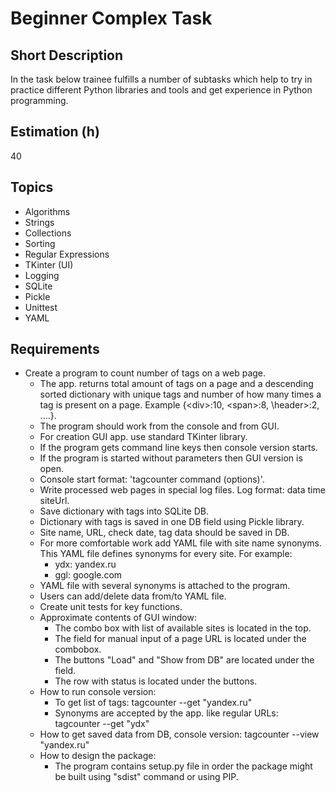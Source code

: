 # Beginner Complex Task

## Short Description

In the task below trainee fulfills a number of subtasks which help to try in practice different Python libraries and
tools and get experience in Python programming.

## Estimation (h)

40

## Topics

* Algorithms
* Strings
* Collections
* Sorting
* Regular Expressions
* TKinter (UI)
* Logging
* SQLite
* Pickle
* Unittest
* YAML

## Requirements

* Create a program to count number of tags on a web page.
  * The app. returns total amount of tags on a page and a descending sorted dictionary with unique tags and number
    of how many times a tag is present on a page. Example {\<div>:10, \<span>:8, \header>:2, ....}.
  * The program should work from the console and from GUI.
  * For creation GUI app. use standard TKinter library.
  * If the program gets command line keys then console version starts.
  * If the program is started without parameters then GUI version is open.
  * Console start format: 'tagcounter command (options)'.
  * Write processed web pages in special log files. Log format: data time siteUrl.
  * Save dictionary with tags into SQLite DB.
  * Dictionary with tags is saved in one DB field using Pickle library.
  * Site name, URL, check date, tag data should be saved in DB.
  * For more comfortable work add YAML file with site name synonyms. This YAML file defines synonyms for every site.
    For example:
    * ydx: yandex.ru
    * ggl: google.com
  * YAML file with several synonyms is attached to the program.
  * Users can add/delete data from/to YAML file.
  * Create unit tests for key functions.
  * Approximate contents of GUI window:
    * The combo box with list of available sites is located in the top.
    * The field for manual input of a page URL is located under the combobox.
    * The buttons "Load" and "Show from DB" are located under the field.
    * The row with status is located under the buttons.
  * How to run console version:
    * To get list of tags:  tagcounter --get "yandex.ru"
    * Synonyms are accepted by the app. like regular URLs: tagcounter --get "ydx"
  * How to get saved data from DB, console version: tagcounter --view "yandex.ru"
  * How to design the package:
    * The program contains setup.py file in order the package might be built using "sdist" command or using PIP.
